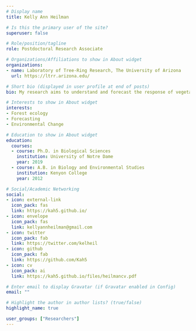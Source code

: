 ```yaml
---
# Display name
title: Kelly Ann Heilman

# Is this the primary user of the site?
superuser: false

# Role/position/tagline
role: Postdoctoral Research Associate

# Organizations/Affiliations to show in About widget
organizations:
- name: Laboratory of Tree-Ring Research, The University of Arizona
  url: https://ltrr.arizona.edu/

# Short bio (displayed in user profile at end of posts)
bio: My research aims to understand and forecast the response of vegetation to complex and interacting environmental changes. Forecasting responses of ecological systems is imperative, as critical ecosystem services to society (such as forest carbon storage, forest feedbacks with climate, and biodiversity) are at risk under elevated atmospheric CO₂, changing climate, and land-use intensification. I take an ecological forecasting approach to fully account for uncertainties and predict how future ecosystems and their services will respond to a multitude of environmental changes, with the overall goal of managing ecological systems for a resilient future.

# Interests to show in About widget
interests:
- Forest ecology
- Forecasting
- Environmental Change

# Education to show in About widget
education:
  courses:
  - course: Ph.D. in Biological Sciences
    institution: University of Notre Dame
    year: 2019
  - course: A.B. in Biology and Environmental Studies
    institution: Kenyon College
    year: 2012

# Social/Academic Networking
social:
- icon: external-link
  icon_pack: fas
  link: https://kah5.github.io/
- icon: envelope
  icon_pack: fas
  link: kellyannheilman@gmail.com
- icon: twitter
  icon_pack: fab
  link: https://twitter.com/kelheil
- icon: github
  icon_pack: fab
  link: https://github.com/Kah5
- icon: cv
  icon_pack: ai
  link: https://kah5.github.io/files/heilmancv.pdf

# Enter email to display Gravatar (if Gravatar enabled in Config)
email: ""

# Highlight the author in author lists? (true/false)
highlight_name: true

user_groups: ["Researchers"]
---
```

